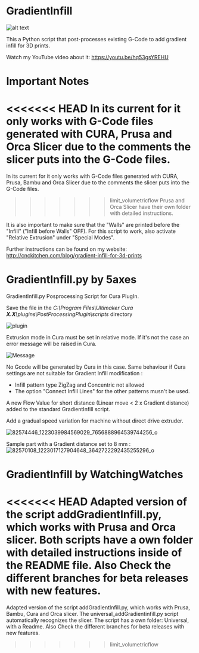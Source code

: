# GradientInfill
![alt text](https://static1.squarespace.com/static/5d88f1f13db677155dee50fa/t/5e184edf208b5e01f31462a2/1578651390859/vlcsnap-2020-01-10-11h15m40s688.png?format=2500w)

This a Python script that post-processes existing G-Code to add gradient infill for 3D prints.

Watch my YouTube video about it: https://youtu.be/hq53gsYREHU

# Important Notes

<<<<<<< HEAD
In its current for it only works with G-Code files generated with CURA, Prusa and Orca Slicer due to the comments the slicer puts into the G-Code files.
=======
In its current for it only works with G-Code files generated with CURA, Prusa, Bambu and Orca Slicer due to the comments the slicer puts into the G-Code files.
>>>>>>> limit_volumetricflow
Prusa and Orca Slicer have their own folder with detailed instructions.

It is also important to make sure that the "Walls" are printed before the "Infill" ("Infill before Walls" OFF).
For this script to work, also activate "Relative Extrusion" under "Special Modes".

Further instructions can be found on my website: http://cnckitchen.com/blog/gradient-infill-for-3d-prints

# GradientInfill.py by 5axes

GradientInfill.py Posprocessing Script for Cura PlugIn. 

Save the file in the _C:\Program Files\Ultimaker Cura **X.X**\plugins\PostProcessingPlugin\scripts_ directory

![plugin](https://user-images.githubusercontent.com/11015345/72824291-513cca00-3c75-11ea-943a-4f8f7cb59d06.jpg)

Extrusion mode in Cura must be set in relative mode. If it's not the case an error message will be raised in Cura.

![Message](https://user-images.githubusercontent.com/11015345/72720216-c1662580-3b79-11ea-9583-60de8240eef2.jpg)

No Gcode will be generated by Cura in this case. Same behaviour if Cura settings are not suitable for Gradient Infill modification :

- Infill pattern type ZigZag and Concentric not allowed  
- The option "Connect Infill Lines" for the other patterns musn't be used.

A new Flow Value for short distance (Linear move < 2 x Gradient distance) added to the standard GradientInfill script.

Add a gradual speed variation for machine without direct drive extruder.

![82574446_1223039984569029_7656888964539744256_o](https://user-images.githubusercontent.com/11015345/72863160-ec628d80-3ccf-11ea-9891-8583b62866f7.jpg)

Sample part with a Gradient distance set to 8 mm :
![82570108_1223017127904648_3642722292435255296_o](https://user-images.githubusercontent.com/11015345/72863337-8e827580-3cd0-11ea-9681-e1de7e2071c2.jpg)

# GradientInfill by WatchingWatches
<<<<<<< HEAD
Adapted version of the script addGradientInfill.py, which works with Prusa and Orca slicer. Both scripts have a own folder with detailed instructions inside of the README file. Also Check the different branches for beta releases with new features.
=======
Adapted version of the script addGradientInfill.py, which works with Prusa, Bambu, Cura and Orca slicer. The universal_addGradientinfill.py script automatically recognizes the slicer. The script has a own folder: Universal, with a Readme. Also Check the different branches for beta releases with new features.
>>>>>>> limit_volumetricflow
